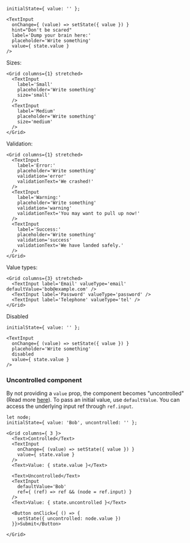 ```
initialState={ value: '' };

<TextInput
  onChange={ (value) => setState({ value }) }
  hint="Don't be scared"
  label='Dump your brain here:'
  placeholder='Write something'
  value={ state.value }
/>
```

Sizes:

```
<Grid columns={1} stretched>
  <TextInput
    label='Small'
    placeholder='Write something'
    size='small'
  />
  <TextInput
    label='Medium'
    placeholder='Write something'
    size='medium'
  />
</Grid>
```

Validation:

```
<Grid columns={1} stretched>
  <TextInput
    label='Error:'
    placeholder='Write something'
    validation='error'
    validationText='We crashed!'
  />
  <TextInput
    label='Warning:'
    placeholder='Write something'
    validation='warning'
    validationText='You may want to pull up now!'
  />
  <TextInput
    label='Success:'
    placeholder='Write something'
    validation='success'
    validationText='We have landed safely.'
  />
</Grid>
```

Value types:

```
<Grid columns={3} stretched>
  <TextInput label='Email' valueType='email' defaultValue='bob@example.com' />
  <TextInput label='Password' valueType='password' />
  <TextInput label='Telephone' valueType='tel' />
</Grid>
```

Disabled

```
initialState={ value: '' };

<TextInput
  onChange={ (value) => setState({ value }) }
  placeholder='Write something'
  disabled
  value={ state.value }
/>
```

### Uncontrolled component

By not providing a `value` prop, the component becomes "uncontrolled" (Read more [here](https://facebook.github.io/react/docs/uncontrolled-components.html)). To pass an
initial value, use `defaultValue`. You can access the underlying input ref through `ref.input`.

```
let node;
initialState={ value: 'Bob', uncontrolled: '' };

<Grid columns={ 3 }>
  <Text>Controlled</Text>
  <TextInput
    onChange={ (value) => setState({ value }) }
    value={ state.value }
  />
  <Text>Value: { state.value }</Text>

  <Text>Uncontrolled</Text>
  <TextInput
    defaultValue='Bob'
    ref={ (ref) => ref && (node = ref.input) }
  />
  <Text>Value: { state.uncontrolled }</Text>

  <Button onClick={ () => {
    setState({ uncontrolled: node.value })
  }}>Submit</Button>

</Grid>
```
